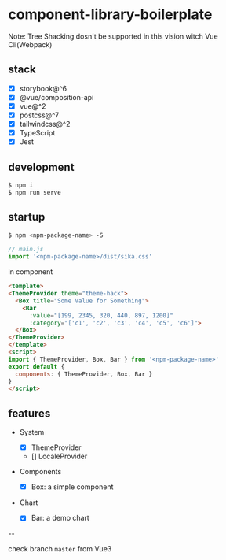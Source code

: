 # component-library-boilerplate

Note: Tree Shacking dosn't be supported in this vision witch Vue Cli(Webpack) 

## stack

- [x] storybook@^6
- [x] @vue/composition-api
- [x] vue@^2
- [x] postcss@^7
- [x] tailwindcss@^2
- [x] TypeScript
- [x] Jest

## development

``` bash
$ npm i
$ npm run serve
```

## startup

``` bash
$ npm <npm-package-name> -S
```

```js
// main.js
import '<npm-package-name>/dist/sika.css'
```

in component 

``` html
<template>
<ThemeProvider theme="theme-hack">
  <Box title="Some Value for Something">
    <Bar 
      :value="[199, 2345, 320, 440, 897, 1200]"
      :category="['c1', 'c2', 'c3', 'c4', 'c5', 'c6']">
  </Box>
</ThemeProvider>
</template>
<script>
import { ThemeProvider, Box, Bar } from '<npm-package-name>'
export default {
  components: { ThemeProvider, Box, Bar }
}
</script>
```

## features

- System
  - [x] ThemeProvider
  - [] LocaleProvider
  
- Components
  - [x] Box: a simple component

- Chart
  - [x] Bar: a demo chart

--

check branch `master` from Vue3